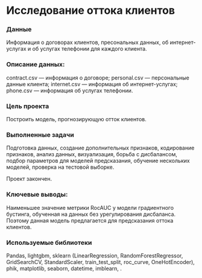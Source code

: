 # Исследование оттока клиентов

### Данные
Информация о договорах клиентов, пресональных данных, об интернет-услугах и об услугах телефонии для каждого клиента.

### Описание данных:

contract.csv — информация о договоре;
personal.csv — персональные данные клиента;
internet.csv — информация об интернет-услугах;
phone.csv — информация об услугах телефонии.

### Цель проекта
Построить модель, прогнозирующую отток клиентов.

### Выполненные задачи

Подготовка данных, создание дополнительных признаков, кодирование признаков, анализ данных, визуализация, борьба с дисбалансом, подбор параметров для моделей предсказания, обучение нескольких моделей, проверка на тестовой выборке.

Проект закончен.

### Ключевые выводы:

Наименьшее значение метрики RocAUC у модели градиентного бустинга, обученная на данных без урегулирования дисбаланса. Поэтому данная модель предлагается для предсказания оттока клиентов.

### Используемые библиотеки

Pandas, lightgbm, sklearn (LinearRegression, RandomForestRegressor, GridSearchCV, StandardScaler, train_test_split, roc_curve, OneHotEncoder), phik, matplotlib, seaborn, datetime, imblearn, .
